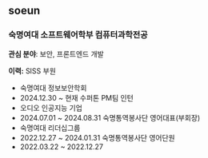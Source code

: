 ## soeun
### 숙명여대 소프트웨어학부 컴퓨터과학전공

**관심 분야**: 보안, 프론트엔드 개발

**이력:**
SISS 부원
- 숙명여대 정보보안학회
- 2024.12.30 ~ 현재
수퍼톤 PM팀 인턴
- 오디오 인공지능 기업
- 2024.07.01 ~ 2024.08.31
숙명통역봉사단 영어대표(부회장)
- 숙명여대 리더십그룹
- 2022.12.27 ~ 2024.01.31
숙명통역봉사단 영어단원
- 2022.03.22 ~ 2022.12.27
